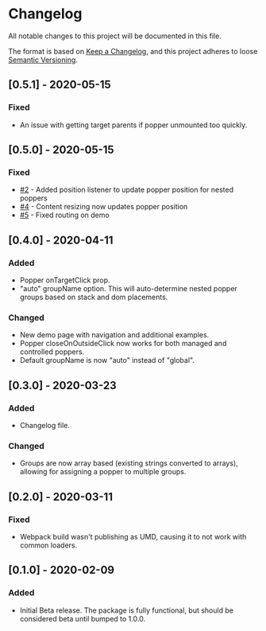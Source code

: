 # Changelog
All notable changes to this project will be documented in this file.

The format is based on [Keep a Changelog](https://keepachangelog.com/en/1.0.0/),
and this project adheres to loose [Semantic Versioning](https://semver.org/spec/v2.0.0.html).

## [0.5.1] - 2020-05-15
### Fixed
- An issue with getting target parents if popper unmounted too quickly.

## [0.5.0] - 2020-05-15
### Fixed
- [#2](https://github.com/runfaj/react-nested-popper/issues/2) - Added position listener to update popper position for nested poppers
- [#4](https://github.com/runfaj/react-nested-popper/issues/4) - Content resizing now updates popper position
- [#5](https://github.com/runfaj/react-nested-popper/issues/5) - Fixed routing on demo

## [0.4.0] - 2020-04-11
### Added
- Popper onTargetClick prop.
- "auto" groupName option. This will auto-determine nested popper groups based on stack and dom placements.

### Changed
- New demo page with navigation and additional examples.
- Popper closeOnOutsideClick now works for both managed and controlled poppers.
- Default groupName is now "auto" instead of "global".

## [0.3.0] - 2020-03-23
### Added
- Changelog file.

### Changed
- Groups are now array based (existing strings converted to arrays), allowing for assigning a popper to multiple groups.

## [0.2.0] - 2020-03-11
### Fixed
- Webpack build wasn't publishing as UMD, causing it to not work with common loaders.

## [0.1.0] - 2020-02-09
### Added
- Initial Beta release. The package is fully functional, but should be considered beta until bumped to 1.0.0.